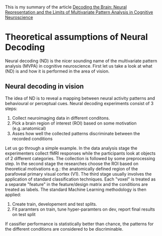 This is my summary of the article [Decoding the Brain: Neural Representation and the Limits of Multivariate Pattern Analysis in Cognitive Neuroscience](http://philsci-archive.pitt.edu/12915/?utm_source=dlvr.it&utm_medium=twitter)

# Theoretical assumptions of Neural Decoding

Neural decoding (ND) is the nicer sounding name of the multivariate pattern analysis (MVPA)
in cognitive neuroscience. First let us take a look at what (ND) is and how it is performed
in the area of vision.

## Neural decoding in vision

The idea of ND is to reveal a mapping between neural activity patterns and behavioural or perceptual cues.
Neural decoding experiments consist of 3 steps:

1. Collect neuroimaging data in different conditons.
2. Pick a brain region of interest (ROI) based on some motivation (e.g.:anatomical)
3. Asses how well the collected patterns discriminate between the recorded conditions

Let us go through a simple example. In the data analysis stage the experimenters collect fMRI responses
while the participants look at objects of 2 different categories. The collection is
followed by some preprocessing step. In the second stage the researches choose the ROI
based on theoretical motivations e.g.: the anatomically 
defined region of the parafoveal primary visual cortex (V1). The third stage usually involves 
the application of standard classification techniques. Each "voxel" is treated as a separate
"feature" in the feature/design matrix and the conditions are treated as labels. The standard
Machine Learning methodology is then applied:

1. Create train, developement and test splits.
2. Fit paramters on train, tune hyper-paramters on dev, report final results on test split

If cassifier performance is statistically better than chance, the patterns for the different
conditions are considered to be discriminable. 

